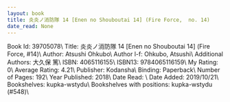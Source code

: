```yaml
---
layout: book
title: 炎炎ノ消防隊 14 [Enen no Shouboutai 14] (Fire Force,  no. 14)
date_read: None
---
```


Book Id: 39705078\ 
Title: 炎炎ノ消防隊 14 [Enen no Shouboutai 14] (Fire Force, #14)\ 
Author: Atsushi Ohkubo\ 
Author l-f: Ohkubo, Atsushi\ 
Additional Authors: 大久保 篤\ 
ISBN: 4065116155\ 
ISBN13: 9784065116159\ 
My Rating: 0\ 
Average Rating: 4.21\ 
Publisher: Kodansha\ 
Binding: Paperback\ 
Number of Pages: 192\ 
Year Published: 2018\ 
Date Read: \ 
Date Added: 2019/10/21\ 
Bookshelves: kupka-wstydu\ 
Bookshelves with positions: kupka-wstydu (#548)\ 

